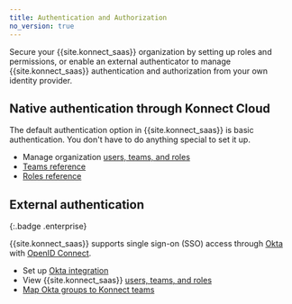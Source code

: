 ```yaml
---
title: Authentication and Authorization
no_version: true
---
```


Secure your {{site.konnect_saas}} organization by setting up roles and
permissions, or enable an external authenticator to manage
{{site.konnect_saas}} authentication and authorization from your own identity
provider.

## Native authentication through Konnect Cloud

The default authentication option in {{site.konnect_saas}} is basic
authentication. You don't have to do anything special to set it up.

* Manage organization [users, teams, and roles](/konnect/org-management/users-and-teams)
* [Teams reference](/konnect/org-management/teams-reference)
* [Roles reference](/konnect/org-management/roles-reference)

## External authentication
{:.badge .enterprise}

{{site.konnect_saas}} supports single sign-on (SSO) access through
[Okta](https://developer.okta.com/docs/guides/) with
[OpenID Connect](https://developer.okta.com/docs/concepts/oauth-openid/#openid-connect).

* Set up [Okta integration](/konnect/org-management/okta-idp)
* View {{site.konnect_saas}} [users, teams, and roles](/konnect/org-management/users-and-teams)
* [Map Okta groups to Konnect teams](/konnect/org-management/okta-idp/#map-roles-to-groups)
